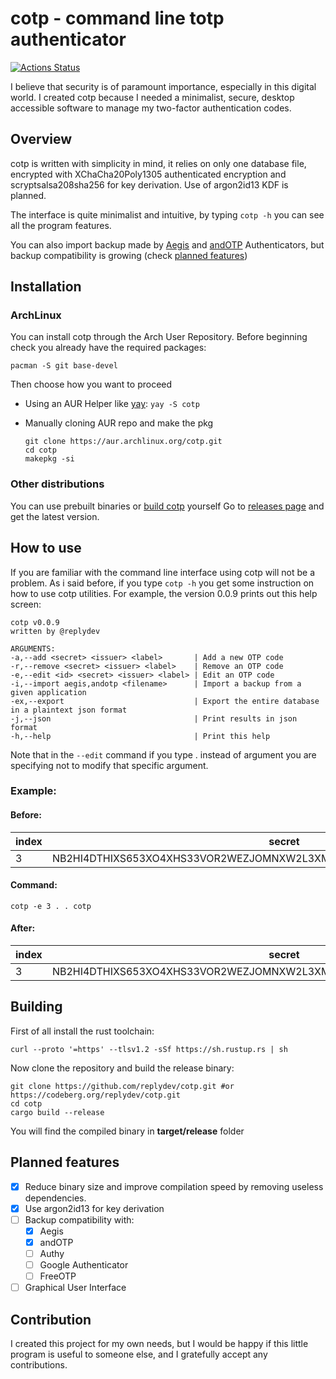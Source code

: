 
# cotp - command line totp authenticator
[![Actions Status](https://github.com/replydev/cotp/workflows/Rust/badge.svg)]("https://github.com/replydev/cotp/actions")

I believe that security is of paramount importance, especially in this digital world. I created cotp because I needed a minimalist, secure, desktop accessible software to manage my two-factor authentication codes.

## Overview
cotp is written with simplicity in mind, it relies on only one database file, encrypted with XChaCha20Poly1305 authenticated encryption and scryptsalsa208sha256 for key derivation. Use of argon2id13 KDF is planned.

The interface is quite minimalist and intuitive, by typing `cotp -h` you can see all the program features.

You can also import backup made by [Aegis](https://github.com/beemdevelopment/Aegis) and [andOTP](https://github.com/andOTP/andOTP) Authenticators, but backup compatibility is growing (check [planned features](#planned-features))

## Installation

### ArchLinux
You can install cotp through the Arch User Repository.
Before beginning check you already have the required packages:

`pacman -S git base-devel`

Then choose how you want to proceed

- Using an AUR Helper like [yay]("https://github.com/Jguer/yay"): 
`yay -S cotp`
- Manually cloning AUR repo and make the pkg

	```
	git clone https://aur.archlinux.org/cotp.git
	cd cotp
	makepkg -si
	```
### Other distributions
You can use prebuilt binaries or [build cotp](#building) yourself
Go to [releases page](https://github.com/replydev/cotp/releases/) and get the latest version.

## How to use
If you are familiar with the command line interface using cotp will not be a problem.
As i said before, if you type `cotp -h` you get some instruction on how to use cotp utilities.
For example, the version 0.0.9 prints out this help screen:
```
cotp v0.0.9
written by @replydev

ARGUMENTS:
-a,--add <secret> <issuer> <label>       | Add a new OTP code
-r,--remove <secret> <issuer> <label>    | Remove an OTP code
-e,--edit <id> <secret> <issuer> <label> | Edit an OTP code
-i,--import aegis,andotp <filename>      | Import a backup from a given application
-ex,--export                             | Export the entire database in a plaintext json format
-j,--json                                | Print results in json format
-h,--help                                | Print this help
```
Note that in the `--edit` command if you type . instead of argument you are specifying not to modify that specific argument.
### Example:
#### Before:
|index|secret|issuer|label|
|--|--|--|--|
|3|NB2HI4DTHIXS653XO4XHS33VOR2WEZJOMNXW2L3XMF2GG2B7OY6WIULXGR3TSV3HLBRVC | Rick | Asley |
#### Command:

    cotp -e 3 . . cotp

#### After:
|index|secret|issuer|label|
|--|--|--|--|
|3|NB2HI4DTHIXS653XO4XHS33VOR2WEZJOMNXW2L3XMF2GG2B7OY6WIULXGR3TSV3HLBRVC | Rick | **cotp** |
## Building
First of all install the rust toolchain:

    curl --proto '=https' --tlsv1.2 -sSf https://sh.rustup.rs | sh

Now clone the repository and build the release binary:

    git clone https://github.com/replydev/cotp.git #or https://codeberg.org/replydev/cotp.git
    cd cotp
    cargo build --release
You will find the compiled binary in **target/release** folder

## Planned features

 - [x] Reduce binary size and improve compilation speed by removing useless dependencies.
 - [x] Use argon2id13 for key derivation
 - [ ] Backup compatibility with:
	 - [x] Aegis
	 - [x] andOTP
	 - [ ] Authy
	 - [ ] Google Authenticator
	 - [ ] FreeOTP
 - [ ] Graphical User Interface 

## Contribution
I created this project for my own needs, but I would be happy if this little program is useful to someone else, and I gratefully accept any contributions.
